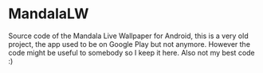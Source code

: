 # MandalaLW
Source code of the Mandala Live Wallpaper for Android, this is a very old project, the app used to be on Google Play but not anymore. However the code might be useful to somebody so I keep it here. Also not my best code :)
